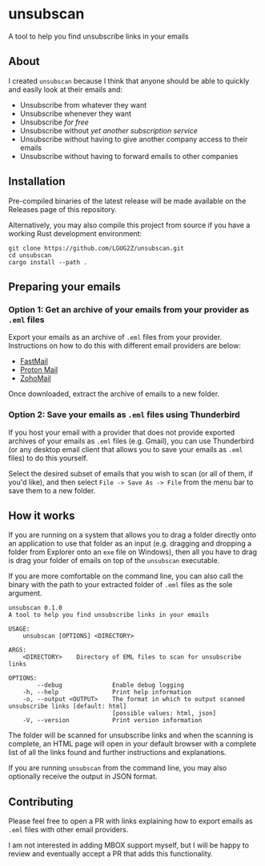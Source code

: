 # unsubscan

A tool to help you find unsubscribe links in your emails

## About

I created `unsubscan` because I think that anyone should be able to quickly and easily look at their emails and:

- Unsubscribe from whatever they want
- Unsubscribe whenever they want
- Unsubscribe _for free_
- Unsubscribe without _yet another subscription service_
- Unsubscribe without having to give another company access to their emails
- Unsubscribe without having to forward emails to other companies

## Installation

Pre-compiled binaries of the latest release will be made available on the Releases page of this repository.

Alternatively, you may also compile this project from source if you have a working Rust development environment:

```
git clone https://github.com/LGUG2Z/unsubscan.git
cd unsubscan
cargo install --path .
```

## Preparing your emails

### Option 1: Get an archive of your emails from your provider as `.eml` files

Export your emails as an archive of `.eml` files from your provider. Instructions on how to do this with different
email providers are below:

- [FastMail](https://www.fastmail.help/hc/en-us/articles/360060590573-Download-all-your-data#transfermail)
- [Proton Mail](https://proton.me/support/export-emails-import-export-app)
- [ZohoMail](https://www.zoho.com/mail/help/import-export-emails.html#alink2)

Once downloaded, extract the archive of emails to a new folder.

### Option 2: Save your emails as `.eml` files using Thunderbird

If you host your email with a provider that does not provide exported archives of your emails as `.eml` files (e.g.
Gmail), you can use Thunderbird (or any desktop email client that allows you to save your emails as `.eml` files) to do
this yourself.

Select the desired subset of emails that you wish to scan (or all of them, if you'd like), and then
select `File -> Save As -> File` from the menu bar to save them to a new folder.

## How it works

If you are running on a system that allows you to drag a folder directly onto an application to use that folder as an
input (e.g. dragging and dropping a folder from Explorer onto an `exe` file on Windows), then all you have to drag is drag
your folder of emails on top of the `unsubscan` executable.

If you are more comfortable on the command line, you can also call the binary with the path to your extracted folder of
`.eml` files as the sole argument.

```
unsubscan 0.1.0
A tool to help you find unsubscribe links in your emails

USAGE:
    unsubscan [OPTIONS] <DIRECTORY>

ARGS:
    <DIRECTORY>    Directory of EML files to scan for unsubscribe links

OPTIONS:
        --debug              Enable debug logging
    -h, --help               Print help information
    -o, --output <OUTPUT>    The format in which to output scanned unsubscribe links [default: html]
                             [possible values: html, json]
    -V, --version            Print version information

```

The folder will be scanned for unsubscribe links and when the scanning is complete, an HTML page will open in your default
browser with a complete list of all the links found and further instructions and explanations.

If you are running `unsubscan` from the command line, you may also optionally receive the output in JSON format.

## Contributing

Please feel free to open a PR with links explaining how to export emails as `.eml` files with other email providers.

I am not interested in adding MBOX support myself, but I will be happy to review and eventually accept a PR that adds
this functionality.
